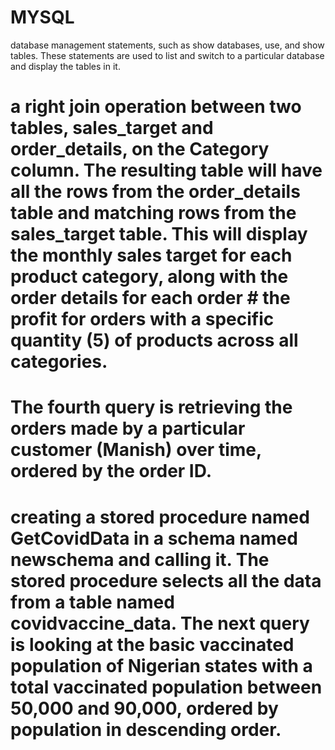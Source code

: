 # MYSQL
 database management statements, such as show databases, use, and show tables. These statements are used to list and switch to a particular database and display the tables in it.


# a right join operation between two tables, sales_target and order_details, on the Category column. The resulting table will have all the rows from the order_details table and matching rows from the sales_target table. This will display the monthly sales target for each product category, along with the order details for each order  # the profit for orders with a specific quantity (5) of products across all categories.


# The fourth query is retrieving the orders made by a particular customer (Manish) over time, ordered by the order ID.


# creating a stored procedure named GetCovidData in a schema named newschema and calling it. The stored procedure selects all the data from a table named covidvaccine_data. The next query is looking at the basic vaccinated population of Nigerian states with a total vaccinated population between 50,000 and 90,000, ordered by population in descending order.
